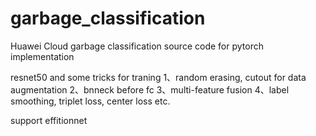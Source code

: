 # garbage_classification
Huawei Cloud garbage classification source code for pytorch implementation

resnet50 and some tricks for traning
1、random erasing, cutout for data augmentation
2、bnneck before fc
3、multi-feature fusion
4、label smoothing, triplet loss, center loss etc.

support effitionnet
